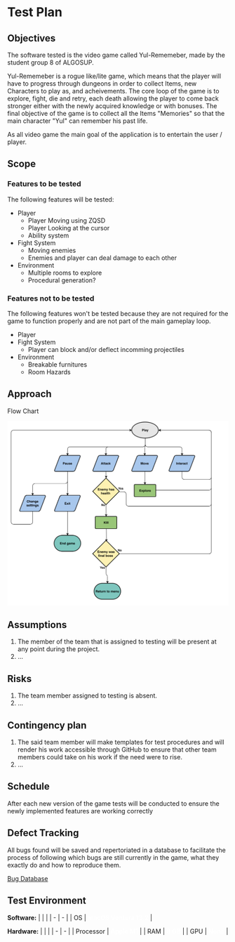 # Test Plan

## Objectives

The software tested is the video game called Yul-Rememeber, made by the student group 8 of ALGOSUP.

Yul-Rememeber is a rogue like/lite game, which means that the player will have to progress through dungeons in order to collect Items, new Characters to play as, and acheivements. The core loop of the game is to explore, fight, die and retry, each death allowing the player to come back stronger either with the newly acquired knowledge or with bonuses. The final objective of the game is to collect all the Items "Memories" so that the main character "Yul" can remember his past life.

As all video game the main goal of the application is to entertain the user / player.

## Scope

### Features to be tested

The following features will be tested:
- Player
    - Player Moving using ZQSD
    - Player Looking at the cursor
    - Ability system
- Fight System
    - Moving enemies
    - Enemies and player can deal damage to each other
- Environment
    - Multiple rooms to explore
    - Procedural generation?

### Features not to be tested

The following features won't be tested because they are not required for the game to function properly and are not part of the main gameplay loop.
- Player
- Fight System
    - Player can block and/or deflect incomming projectiles 
- Environment
    - Breakable furnitures
    - Room Hazards

## Approach

Flow Chart

![Flow_Chart](/documents/Images/Flow_Chart.png)

## Assumptions

1. The member of the team that is assigned to testing will be present at any point during the project.
2. ...

## Risks

1. The team member assigned to testing is absent.
2. ...

## Contingency plan

1. The said team member will make templates for test procedures and will render his work accessible through GitHub to ensure that other team members could take on his work if the need were to rise.
2. ...

## Schedule

After each new version of the game tests will be conducted to ensure the newly implemented features are working correctly

## Defect Tracking

All bugs found will be saved and repertoriated in a database to facilitate the process of following which bugs are still currently in the game, what they exactly do and how to reproduce them.

[Bug Database](https://docs.google.com/spreadsheets/d/1uPonp1SBknfaEw47wkt7-kWAfdo2WUsXSYAGhkuUQrc/edit?usp=sharing)

## Test Environment

<b>Software:</b>
| | |
| - | - |
| OS | <span style="color:white"><b>macOS Ventura 13.2</b></span> |

<b>Hardware:</b>
| | |
| - | - |
| Processor | <span style="color:white"><b>Apple M1</b></span> |
| RAM | <span style="color:white"><b>8 GB</b></span> |
| GPU | <span style="color:white"><b>None</b></span> |

